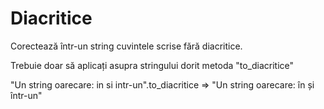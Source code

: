 # Diacritice
Corectează într-un string cuvintele scrise fără diacritice.

Trebuie doar să aplicați asupra stringului dorit metoda "to_diacritice"

"Un string oarecare: in si intr-un".to_diacritice => "Un string oarecare: în și într-un"


